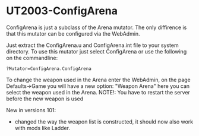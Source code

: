 # UT2003-ConfigArena

ConfigArena is just a subclass of the Arena mutator. The only diffirence is that this mutator can be configured via the WebAdmin.

Just extract the ConfigArena.u and ConfigArena.int file to your system directory.
To use this mutator just select ConfigArena or use the following on the commandline:

```
?Mutator=ConfigArena.ConfigArena
```

To change the weapon used in the Arena enter the WebAdmin, on the page Defaults->Game you will have a new option: "Weapon Arena" here you can select the weapon used in the Arena.
NOTE!: You have to restart the server before the new weapon is used

New in versions 101:
- changed the way the weapon list is constructed, it should now also work with mods like Ladder. 
